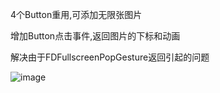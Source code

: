 4个Button重用,可添加无限张图片

增加Button点击事件,返回图片的下标和动画

解决由于FDFullscreenPopGesture返回引起的问题

![image](https://github.com/OnioniOS/Images/blob/master/1.gif)

